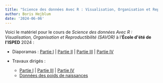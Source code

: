 ```yaml
---
title: "Science des données Avec R : Visualisation, Organisation et Reproductibilité (SAVOR)"
author: Boris Hejblum
date: '2024-06-06'
---
```


Voici le matériel pour le cours de *Science des données Avec R : Visualisation, Organisation et Reproductibilité (SAVOR)* à l'**École d'été de l'ISPED** 2024 :

 - Diaporamas : <a href="/html/savor/SAVOR_slides_1.html" target="_blank">Partie I</a> | <a href="/html/savor/SAVOR_slides_2.html" target="_blank">Partie II</a> | <a href="/html/savor/SAVOR_slides_3.html" target="_blank">Partie III</a> | <a href="/html/savor/SAVOR_slides_4.html" target="_blank">Partie IV</a>
 
 - Travaux dirigés : 
    * <a href="/html/savor/SAVOR_practical1.html" target="_blank">Partie I</a> | <a href="/html/savor/SAVOR_practical3.html" target="_blank">Partie III</a> | <a href="/html/savor/SAVOR_practical4.html" target="_blank">Partie IV</a>
    * [Données des poids de naissances](/files/birth-weight-data/birthweights.zip)
    <!--* *solutions* Part I: <a href="/html/savor/SAVOR_practical1_solutions.html" target="_blank"> html </a> or <a href="/html/savor/practicals1.R" target="_blank"> .R</a> | Part II: <a href="/html/savor/practicals2.html" target="_blank">html</a> or <a href="/html/savor/practicals2.qmd" target="_blank"> .qmd</a> | Part III: <a href="/html/savor/SAVOR_practical3_solutions.html" target="_blank">html</a> or <a href="/html/savor/SAVOR_practical3.qmd" target="_blank"> .qmd</a> | Part IV: <a href="/html/savor/SAVOR_practical4_solutions.html" target="_blank"> html </a> or  <a href="/html/savor/SAVOR_practical4.qmd" target="_blank"> .qmd</a>-->
